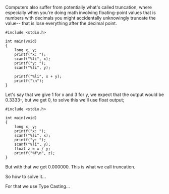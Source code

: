 Computers also suffer from potentially what's called truncation, where especially when you're doing math involving floating-point values that is numbers with decimals you might accidentally unknowingly truncate the value-- that is lose everything after the decimal point.

	#include <stdio.h>  
	  
	int main(void)  
	{  
		long x, y;  
		printf("x: ");  
		scanf("%li", x);  
		printf("y: ");  
		scanf("%li", y);  
		  
		printf("%li", x + y);  
		printf("\n");  
	}

Let's say that we give 1 for x and 3 for y, we expect that the output would be 0.3333-, but we get 0, to solve this we'll use float output;

	#include <stdio.h>
	  
	int main(void)  
	{  
		long x, y;  
		printf("x: ");  
		scanf("%li", x);  
		printf("y: ");  
		scanf("%li", y);  
		float z = x / y;  
		printf("%f\n", z);  
	}

But with that we get 0.000000. This is what we call truncation.

So how to solve it...

For that we use Type Casting...